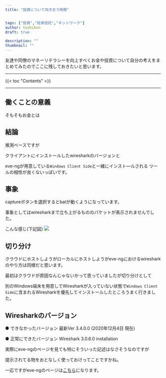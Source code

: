 ```yaml
---
title: "投資について向き合う時間"


tags: ["投資","投資信託","ネットワーク"]
author: toshikun
draft: true

description: ""
thumbnail: ""
---
```


友達や同僚のマネーリテラシーを向上すべくお金や投資について自分の考えをまとめてみたのでここに残しておきたいと思います。

<hr>
{{< toc "Contents" >}}
<hr>

## 働くことの意義

そもそもお金とは

## 結論

推測ベースですが

クライアントにインストールしたwiresharkのバージョンと

eve-ngが用意している`Windows Client Side`と一緒にインスト―ルされる
ツールの相性が良くないっぽいです。

## 事象

captureボタンを選択するとbatが動くようになっています。

事象としてはwiresharkまで立ち上がるもののパケットが表示されませんでした。

こんな感じ(下記図)
<img src="https://lh3.googleusercontent.com/qXKZ9b_bGCL2FSE_HTXn7g_sdsr3z6vXqbjUiULAoZiigp3UGQM9_ObAcaz6tuaMDK0C6y5OuSFPfx-VVoaPlC6KG84m9LVZ2wbh0zSSxKPQI-mnaQdQ8AABmrFBt8XNiluyctYg1A=w800" >


## 切り分け
クラウドにホストしようがローカルにホストしようがeve-ngにおけるwiresharkのやり方は同様だと思います。

最初はクラウドが原因なんじゃないかって思っていましたが切り分けとして

別のWindows端末を用意してWiresharkが入っていない状態で`Windows Client Side`に含まれるWiresharkを優先してインストールしたところうまく行きました。

## Wiresharkのバージョン

● できなかったバージョン
  最新Ver 3.4.0.0  (2020年12月4日 現在)


● 正常にできたバージョン
  Wireshark 3.0.6.0  installation

実際にeve-ngのページを見ても特にそういった記述はなさそうなのですが

提示されてる物をおとなしく使っておけってことですかね。

一応ですがeve-ngのページは[こちら](https://www.eve-ng.net/index.php/download/)になります。

